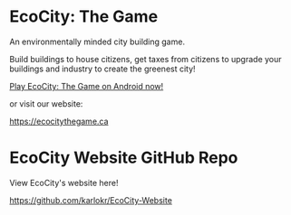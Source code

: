 # EcoCity: The Game
An environmentally minded city building game.

Build buildings to house citizens, get taxes from citizens to upgrade your buildings and industry to create the greenest city!

[Play EcoCity: The Game on Android now!](https://play.google.com/store/apps/details?id=com.pillarmen.ecocity)

or visit our website:

https://ecocitythegame.ca

# EcoCity Website GitHub Repo
View EcoCity's website here!

https://github.com/karlokr/EcoCity-Website

